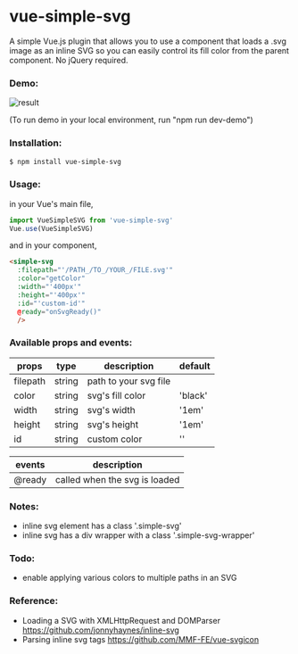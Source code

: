 # vue-simple-svg
A simple Vue.js plugin that allows you to use a component that loads a .svg image as an inline SVG so you can easily control its fill color from the parent component. No jQuery required.

### Demo:
![result](https://media.giphy.com/media/26FeVejNWHXsZiaIM/giphy.gif)

(To run demo in your local environment, run "npm run dev-demo")

### Installation:
```sh
$ npm install vue-simple-svg
```

### Usage:
in your Vue's main file,
```javascript
import VueSimpleSVG from 'vue-simple-svg'
Vue.use(VueSimpleSVG)
```

and in your component,
```html
<simple-svg
  :filepath="'/PATH_/TO_/YOUR_/FILE.svg'"
  :color="getColor"
  :width="'400px'"
  :height="'400px'"
  :id="'custom-id'"
  @ready="onSvgReady()"
  />
```

### Available props and events:
| props | type | description | default |
| ------ | ------ | ------ | ------ |
| filepath | string | path to your svg file | |
| color | string | svg's fill color | 'black' |
| width | string | svg's width | '1em' |
| height | string | svg's height | '1em' |
| id | string | custom color | '' |

| events | description |
| ------ | ------ |
| @ready | called when the svg is loaded |

### Notes:
- inline svg element has a class '.simple-svg'
- inline svg has a div wrapper with a class '.simple-svg-wrapper'

### Todo:
- enable applying various colors to multiple paths in an SVG

### Reference:
- Loading a SVG with XMLHttpRequest and DOMParser https://github.com/jonnyhaynes/inline-svg
- Parsing inline svg tags https://github.com/MMF-FE/vue-svgicon
